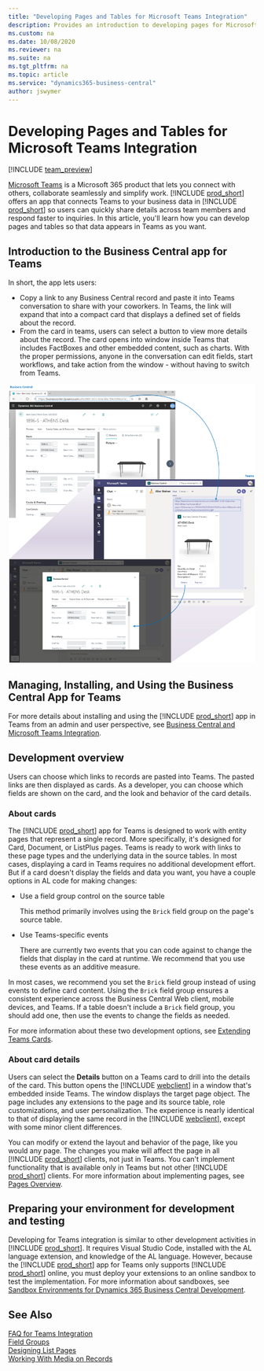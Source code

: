 ```yaml
---
title: "Developing Pages and Tables for Microsoft Teams Integration"
description: Provides an introduction to developing pages for Microsoft Teams integration
ms.custom: na
ms.date: 10/08/2020
ms.reviewer: na
ms.suite: na
ms.tgt_pltfrm: na
ms.topic: article
ms.service: "dynamics365-business-central"
author: jswymer
---
```

# Developing Pages and Tables for Microsoft Teams Integration

[!INCLUDE [team_preview](includes/teams_preview.md)]

[Microsoft Teams](https://www.microsoft.com/en-us/microsoft-365/microsoft-teams) is a Microsoft 365 product that lets you connect with others, collaborate seamlessly and simplify work. [!INCLUDE [prod_short](includes/prod_short.md)] offers an app that connects Teams to your business data in [!INCLUDE [prod_short](includes/prod_short.md)] so users can quickly share details across team members and respond faster to inquiries. In this article, you'll learn how you can develop pages and tables so that data appears in Teams as you want. 

## Introduction to the Business Central app for Teams

In short, the app lets users:

- Copy a link to any Business Central record and paste it into Teams conversation to share with your coworkers. In Teams, the link will expand that into a compact card that displays a defined set of fields about the record.
- From the card in teams, users can select a button to view more details about the record. The card opens into window inside Teams that includes FactBoxes and other embedded content, such as charts. With the proper permissions, anyone in the conversation can edit fields, start workflows, and take action from the window - without having to switch from Teams.

[![Teams integration with Business Central](media/teams-intro-v3.png)](media/teams-intro-v3.png#lightbox)


## Managing, Installing, and Using the Business Central App for Teams

For more details about installing and using the [!INCLUDE [prod_short](includes/prod_short.md)] app in Teams from an admin and user perspective, see [Business Central and Microsoft Teams Integration](/dynamics365/business-central/across-teams-overview).

## Development overview

Users can choose which links to records are pasted into Teams. The pasted links are then displayed as cards. As a developer, you can choose which fields are shown on the card, and the look and behavior of the card details.

### About cards

The [!INCLUDE [prod_short](includes/prod_short.md)] app for Teams is designed to work with entity pages that represent a single record. More specifically, it's designed for Card, Document, or ListPlus pages. Teams is ready to work with links to these page types and the underlying data in the source tables. 
In most cases, displaying a card in Teams requires no additional development effort. But if a card doesn't display the fields and data you want, you have a couple options in AL code for making changes:

-  Use a field group control on the source table

    This method primarily involves using the `Brick` field group on the page's source table.

- Use Teams-specific events

    There are currently two events that you can code against to change the fields that display in the card at runtime. We recommend that you use these events as an additive measure.

In most cases, we recommend you set the `Brick` field group instead of using events to define card content. Using the `Brick` field group ensures a consistent experience across the Business Central Web client, mobile devices, and Teams. If a table doesn't include a `Brick` field group, you should add one, then use the events to change the fields as needed.

For more information about these two development options, see [Extending Teams Cards](devenv-develop-for-teams-cards.md).

### About card details

Users can select the **Details** button on a Teams card to drill into the details of the card. This button opens the [!INCLUDE [webclient](includes/webclient.md)] in a window that's embedded inside Teams. The window displays the target page object. The page includes any extensions to the page and its source table, role customizations, and user personalization. The experience is nearly identical to that of displaying the same record in the [!INCLUDE [webclient](includes/webclient.md)], except with some minor client differences.

You can modify or extend the layout and behavior of the page, like you would any page. The changes you make will affect the page in all [!INCLUDE [prod_short](includes/prod_short.md)] clients, not just in Teams. You can't implement functionality that is available only in Teams but not other [!INCLUDE [prod_short](includes/prod_short.md)] clients. For more information about implementing pages, see [Pages Overview](devenv-pages-overview.md).

## Preparing your environment for development and testing

Developing for Teams integration is similar to other development activities in [!INCLUDE [prod_short](includes/prod_short.md)]. It requires Visual Studio Code, installed with the AL language extension, and knowledge of the AL language. However, because the [!INCLUDE [prod_short](includes/prod_short.md)] app for Teams only supports [!INCLUDE [prod_short](includes/prod_short.md)] online, you must deploy your extensions to an online sandbox to test the implementation. For more information about sandboxes, see [Sandbox Environments for Dynamics 365 Business Central Development](devenv-sandbox-overview.md).

## See Also
[FAQ for Teams Integration](devenv-dev-faq-teams.md)  
[Field Groups](devenv-field-groups.md)  
[Designing List Pages](devenv-designing-list-pages.md)  
[Working With Media on Records](devenv-working-with-media-on-records.md)  
